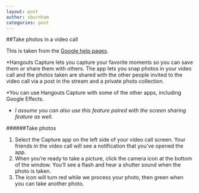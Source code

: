 ```yaml
---
layout: post
author: sburnham
categories: post
---
```


##Take photos in a video call

This is taken from the [Google help pages](https://support.google.com/plus/answer/3004555?hl=en).

*Hangouts Capture lets you capture your favorite moments so you can save them or share them with others. The app lets you snap photos in your video call and the photos taken are shared with the other people invited to the video call via a post in the stream and a private photo collection.

*You can use Hangouts Capture with some of the other apps, including Google Effects.
  * *I assume you can also use this feature paired with the screen sharing feature as well.*

######Take photos

1. Select the Capture app on the left side of your video call screen. Your friends in the video call will see a notification that you’ve opened the app.
2. When you’re ready to take a picture, click the camera icon  at the bottom of the window. You’ll see a flash and hear a shutter sound when the photo is taken.
3. The icon will turn red while we process your photo, then green when you can take another photo.




